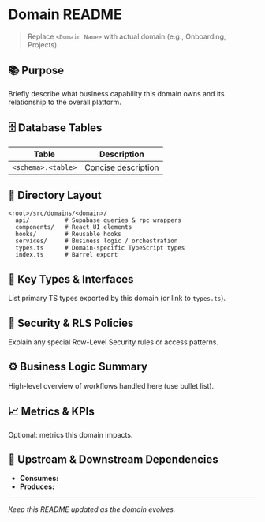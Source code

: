 # <Domain Name> Domain README

> Replace `<Domain Name>` with actual domain (e.g., Onboarding, Projects).

## 📚 Purpose
Briefly describe what business capability this domain owns and its relationship to the overall platform.

## 🗄️ Database Tables
| Table | Description |
|-------|-------------|
| `<schema>.<table>` | Concise description |

## 📁 Directory Layout
```
<root>/src/domains/<domain>/
  api/          # Supabase queries & rpc wrappers
  components/   # React UI elements
  hooks/        # Reusable hooks
  services/     # Business logic / orchestration
  types.ts      # Domain-specific TypeScript types
  index.ts      # Barrel export
```

## 🔑 Key Types & Interfaces
List primary TS types exported by this domain (or link to `types.ts`).

## 🔐 Security & RLS Policies
Explain any special Row-Level Security rules or access patterns.

## ⚙️ Business Logic Summary
High-level overview of workflows handled here (use bullet list).

## 📈 Metrics & KPIs
Optional: metrics this domain impacts.

## 🔗 Upstream & Downstream Dependencies
- **Consumes:** <list>
- **Produces:** <list>

---
_Keep this README updated as the domain evolves._ 